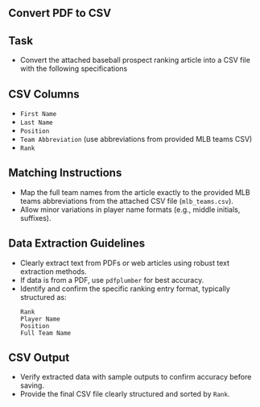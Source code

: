 ## Convert PDF to CSV

## Task

* Convert the attached baseball prospect ranking article into a CSV file with the following specifications

## CSV Columns
- `First Name`  
- `Last Name`  
- `Position`  
- `Team Abbreviation` (use abbreviations from provided MLB teams CSV)  
- `Rank`

##  Matching Instructions
- Map the full team names from the article exactly to the provided MLB teams abbreviations from the attached CSV file (`mlb_teams.csv`).  
- Allow minor variations in player name formats (e.g., middle initials, suffixes).

##  Data Extraction Guidelines
- Clearly extract text from PDFs or web articles using robust text extraction methods.  
- If data is from a PDF, use `pdfplumber` for best accuracy.
- Identify and confirm the specific ranking entry format, typically structured as:
  ```
  Rank
  Player Name
  Position
  Full Team Name
  ```

## CSV Output
- Verify extracted data with sample outputs to confirm accuracy before saving.  
- Provide the final CSV file clearly structured and sorted by `Rank`.